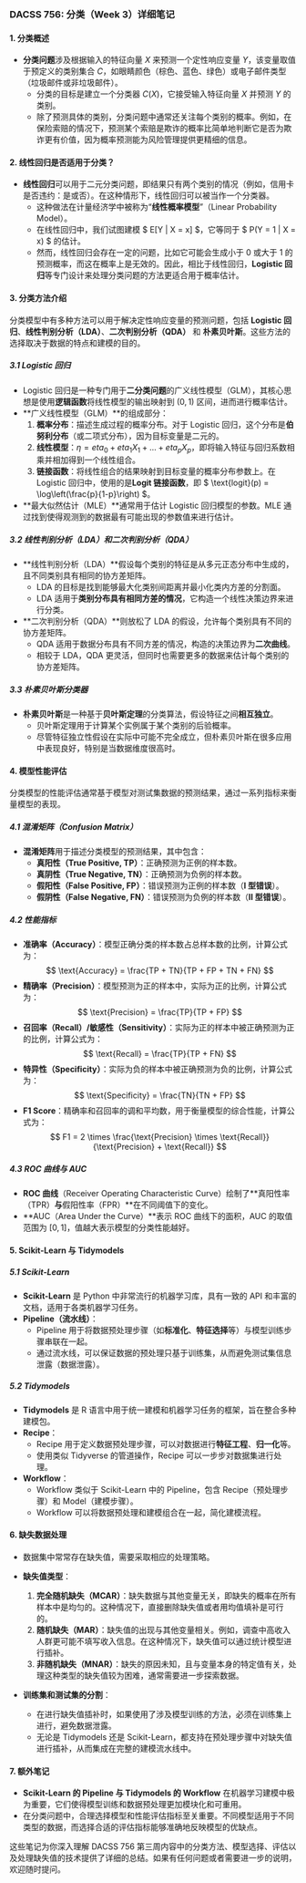 ### DACSS 756: 分类（Week 3）详细笔记

#### 1. 分类概述
- **分类问题**涉及根据输入的特征向量 $X$ 来预测一个定性响应变量 $Y$，该变量取值于预定义的类别集合 $C$，如眼睛颜色（棕色、蓝色、绿色）或电子邮件类型（垃圾邮件或非垃圾邮件）。
  - 分类的目标是建立一个分类器 $C(X)$，它接受输入特征向量 $X$ 并预测 $Y$ 的类别。
  - 除了预测具体的类别，分类问题中通常还关注每个类别的概率。例如，在保险索赔的情况下，预测某个索赔是欺诈的概率比简单地判断它是否为欺诈更有价值，因为概率预测能为风险管理提供更精细的信息。

#### 2. 线性回归是否适用于分类？
- **线性回归**可以用于二元分类问题，即结果只有两个类别的情况（例如，信用卡是否违约：是或否）。在这种情形下，线性回归可以被当作一个分类器。
  - 这种做法在计量经济学中被称为“**线性概率模型**”（Linear Probability Model）。
  - 在线性回归中，我们试图建模 $ E[Y | X = x] $，它等同于 $ P(Y = 1 | X = x) $ 的估计。
  - 然而，线性回归会存在一定的问题，比如它可能会生成小于 0 或大于 1 的预测概率，而这在概率上是无效的。因此，相比于线性回归，**Logistic 回归**等专门设计来处理分类问题的方法更适合用于概率估计。

#### 3. 分类方法介绍
分类模型中有多种方法可以用于解决定性响应变量的预测问题，包括 **Logistic 回归**、**线性判别分析（LDA）**、**二次判别分析（QDA）** 和 **朴素贝叶斯**。这些方法的选择取决于数据的特点和建模的目的。

##### 3.1 Logistic 回归
- Logistic 回归是一种专门用于**二分类问题**的广义线性模型（GLM），其核心思想是使用**逻辑函数**将线性模型的输出映射到 $(0, 1)$ 区间，进而进行概率估计。
- **广义线性模型（GLM）**的组成部分：
  1. **概率分布**：描述生成过程的概率分布。对于 Logistic 回归，这个分布是**伯努利分布**（或二项式分布），因为目标变量是二元的。
  2. **线性模型**：$\eta = eta_0 + eta_1 X_1 + \dots + eta_p X_p$，即将输入特征与回归系数相乘并相加得到一个线性组合。
  3. **链接函数**：将线性组合的结果映射到目标变量的概率分布参数上。在 Logistic 回归中，使用的是**Logit 链接函数**，即 $ \text{logit}(p) = \log\left(\frac{p}{1-p}\right) $。
- **最大似然估计（MLE）**通常用于估计 Logistic 回归模型的参数。MLE 通过找到使得观测到的数据最有可能出现的参数值来进行估计。
  
##### 3.2 线性判别分析（LDA）和二次判别分析（QDA）
- **线性判别分析（LDA）**假设每个类别的特征是从多元正态分布中生成的，且不同类别具有相同的协方差矩阵。
  - LDA 的目标是找到能够最大化类别间距离并最小化类内方差的分割面。
  - LDA 适用于**类别分布具有相同方差的情况**，它构造一个线性决策边界来进行分类。
- **二次判别分析（QDA）**则放松了 LDA 的假设，允许每个类别具有不同的协方差矩阵。
  - QDA 适用于数据分布具有不同方差的情况，构造的决策边界为**二次曲线**。
  - 相较于 LDA，QDA 更灵活，但同时也需要更多的数据来估计每个类别的协方差矩阵。

##### 3.3 朴素贝叶斯分类器
- **朴素贝叶斯**是一种基于**贝叶斯定理**的分类算法，假设特征之间**相互独立**。
  - 贝叶斯定理用于计算某个实例属于某个类别的后验概率。
  - 尽管特征独立性假设在实际中可能不完全成立，但朴素贝叶斯在很多应用中表现良好，特别是当数据维度很高时。

#### 4. 模型性能评估
分类模型的性能评估通常基于模型对测试集数据的预测结果，通过一系列指标来衡量模型的表现。

##### 4.1 混淆矩阵（Confusion Matrix）
- **混淆矩阵**用于描述分类模型的预测结果，其中包含：
  - **真阳性（True Positive, TP）**：正确预测为正例的样本数。
  - **真阴性（True Negative, TN）**：正确预测为负例的样本数。
  - **假阳性（False Positive, FP）**：错误预测为正例的样本数（**I 型错误**）。
  - **假阴性（False Negative, FN）**：错误预测为负例的样本数（**II 型错误**）。

##### 4.2 性能指标
- **准确率（Accuracy）**：模型正确分类的样本数占总样本数的比例，计算公式为：
  $$
  \text{Accuracy} = \frac{TP + TN}{TP + FP + TN + FN}
  $$
- **精确率（Precision）**：模型预测为正的样本中，实际为正的比例，计算公式为：
  $$
  \text{Precision} = \frac{TP}{TP + FP}
  $$
- **召回率（Recall）/敏感性（Sensitivity）**：实际为正的样本中被正确预测为正的比例，计算公式为：
  $$
  \text{Recall} = \frac{TP}{TP + FN}
  $$
- **特异性（Specificity）**：实际为负的样本中被正确预测为负的比例，计算公式为：
  $$
  \text{Specificity} = \frac{TN}{TN + FP}
  $$
- **F1 Score**：精确率和召回率的调和平均数，用于衡量模型的综合性能，计算公式为：
  $$
  F1 = 2 \times \frac{\text{Precision} \times \text{Recall}}{\text{Precision} + \text{Recall}}
  $$

##### 4.3 ROC 曲线与 AUC
- **ROC 曲线**（Receiver Operating Characteristic Curve）绘制了**真阳性率（TPR）**与**假阳性率（FPR）**在不同阈值下的变化。
- **AUC（Area Under the Curve）**表示 ROC 曲线下的面积，AUC 的取值范围为 $[0, 1]$，值越大表示模型的分类性能越好。

#### 5. Scikit-Learn 与 Tidymodels
##### 5.1 Scikit-Learn
- **Scikit-Learn** 是 Python 中非常流行的机器学习库，具有一致的 API 和丰富的文档，适用于各类机器学习任务。
- **Pipeline（流水线）**：
  - Pipeline 用于将数据预处理步骤（如**标准化**、**特征选择**等）与模型训练步骤串联在一起。
  - 通过流水线，可以保证数据的预处理只基于训练集，从而避免测试集信息泄露（数据泄露）。

##### 5.2 Tidymodels
- **Tidymodels** 是 R 语言中用于统一建模和机器学习任务的框架，旨在整合多种建模包。
- **Recipe**：
  - Recipe 用于定义数据预处理步骤，可以对数据进行**特征工程**、**归一化**等。
  - 使用类似 Tidyverse 的管道操作，Recipe 可以一步步对数据集进行处理。
- **Workflow**：
  - Workflow 类似于 Scikit-Learn 中的 Pipeline，包含 Recipe（预处理步骤）和 Model（建模步骤）。
  - Workflow 可以将数据预处理和建模组合在一起，简化建模流程。

#### 6. 缺失数据处理
- 数据集中常常存在缺失值，需要采取相应的处理策略。
- **缺失值类型**：
  1. **完全随机缺失（MCAR）**：缺失数据与其他变量无关，即缺失的概率在所有样本中是均匀的。这种情况下，直接删除缺失值或者用均值填补是可行的。
  2. **随机缺失（MAR）**：缺失值的出现与其他变量相关。例如，调查中高收入人群更可能不填写收入信息。在这种情况下，缺失值可以通过统计模型进行插补。
  3. **非随机缺失（MNAR）**：缺失的原因未知，且与变量本身的特定值有关，处理这种类型的缺失值较为困难，通常需要进一步探索数据。
  
- **训练集和测试集的分割**：
  - 在进行缺失值插补时，如果使用了涉及模型训练的方法，必须在训练集上进行，避免数据泄露。
  - 无论是 Tidymodels 还是 Scikit-Learn，都支持在预处理步骤中对缺失值进行插补，从而集成在完整的建模流水线中。

#### 7. 额外笔记
- **Scikit-Learn 的 Pipeline 与 Tidymodels 的 Workflow** 在机器学习建模中极为重要，它们使得模型训练和数据预处理更加模块化和可重用。
- 在分类问题中，合理选择模型和性能评估指标至关重要。不同模型适用于不同类型的数据，而选择合适的评估指标能够准确地反映模型的优缺点。

这些笔记为你深入理解 DACSS 756 第三周内容中的分类方法、模型选择、评估以及处理缺失值的技术提供了详细的总结。如果有任何问题或者需要进一步的说明，欢迎随时提问。